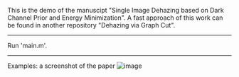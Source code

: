 This is the demo of the manuscipt "Single Image Dehazing based on Dark Channel Prior and Energy Minimization".
A fast approach of this work can be found in another repository "Dehazing via Graph Cut".
*************************************************************
Run 'main.m'.
*************************************************************
Examples:
a screenshot of the paper
![image](https://github.com/Lilin2015/Single-Image-Dehazing-based-on-Dark-Channel-Prior-and-Energy-Minimization/raw/master/display/display.png)